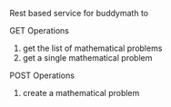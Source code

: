 
Rest based service for buddymath to 

GET Operations
   1. get the list of mathematical problems
   2. get a single mathematical problem

POST Operations
   1. create a mathematical problem
